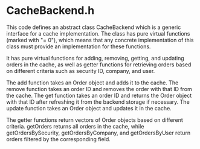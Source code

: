 # CacheBackend.h
This code defines an abstract class CacheBackend which is a generic interface for a cache implementation. The class has pure virtual functions (marked with "= 0"), which means that any concrete implementation of this class must provide an implementation for these functions.

It has pure virtual functions for adding, removing, getting, and updating orders in the cache, as well as getter functions for retrieving orders based on different criteria such as security ID, company, and user.

The add function takes an Order object and adds it to the cache. The remove function takes an order ID and removes the order with that ID from the cache. The get function takes an order ID and returns the Order object with that ID after refreshing it from the backend storage if necessary. The update function takes an Order object and updates it in the cache.

The getter functions return vectors of Order objects based on different criteria. getOrders returns all orders in the cache, while getOrdersBySecurity, getOrdersByCompany, and getOrdersByUser return orders filtered by the corresponding field.
